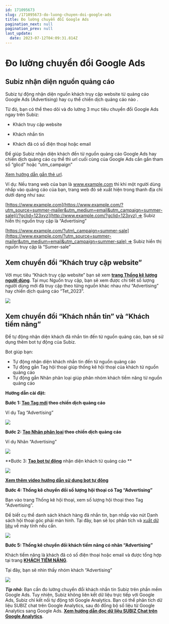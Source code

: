 ```yaml
---
id: 171095673
slug: /171095673-do-luong-chuyen-doi-google-ads
title: Đo lường chuyển đổi Google Ads
pagination_next: null
pagination_prev: null
last_update:
  date: 2023-07-12T04:09:31.814Z
---
```


# Đo lường chuyển đổi Google Ads



## Subiz nhận diện nguồn quảng cáo


Subiz tự động nhận diện nguồn khách truy cập website từ quảng cáo Google Ads (Advertising) hay cụ thể chiến dịch quảng cáo nào .



Từ đó, bạn có thể theo dõi và đo lường 3 mục tiêu chuyển đổi Google Ads ngay trên Subiz:

+ Khách truy cập website

+ Khách nhắn tin

+ Khách đã có số điện thoại hoặc email



Để giúp Subiz nhận diện khách đến từ nguồn quảng cáo Google Ads hay chiến dịch quảng cáo cụ thể thì url cuối cùng của Google Ads cần gắn tham số “glicd” hoặc “utm\_campaign”

[Xem hướng dẫn gắn thẻ url](https://support.google.com/analytics/answer/1033981?hl=vi&ref_topic=1308612#zippy=%2Cn%E1%BB%99i-dung-c%E1%BB%A7a-b%C3%A0i-vi%E1%BA%BFt-n%C3%A0y).



Ví dụ: Nếu trang web của bạn là www.example.com thì khi một người dùng nhấp vào quảng cáo của bạn, trang web đó sẽ xuất hiện trong thanh địa chỉ dưới dạng như sau:



[https://www.example.com](https://www.example.com/?utm_source=summer-mailer&utm_medium=email&utm_campaign=summer-sale)[/?gclid=123xyz](http://www.example.com/?gclid=123xyz) => Subiz hiển thị nguồn truy cập là “Advertising” 



[https://www.example.com/?utm\_campaign=summer-sale](https://www.example.com/?utm_source=summer-mailer&utm_medium=email&utm_campaign=summer-sale) => Subiz hiển thị nguồn truy cập là “Sumer-sale”
## Xem chuyển đổi “Khách truy cập website”


Với mục tiêu “Khách truy cập website” bạn sẽ xem **[trang Thống kê lượng người dùng](https://app.subiz.com.vn/new-reports/user)**. Tại mục Nguồn truy cập, bạn sẽ xem được chi tiết số lượng người dùng mới đã truy cập theo từng nguồn khác nhau như “Advertising” hay chiến dịch quảng cáo “Tet\_2023”.








![](https://vcdn.subiz-cdn.com/file/fisgyrbxsvggkaoxsclv_acpxkgumifuoofoosble/unnamed.png)





## Xem chuyển đổi “Khách nhắn tin” và “Khách tiềm năng”


Để tự động nhận diện khách đã nhắn tin đến từ nguồn quảng cáo, bạn sẽ sử dụng thêm bot tự động của Subiz.



Bot giúp bạn:

- Tự động nhận diện khách nhắn tin đến từ nguồn quảng cáo
- Tự động gắn Tag hội thoại giúp thống kê hội thoại của khách từ nguồn quảng cáo
- Tự động gắn Nhãn phân loại giúp phân nhóm khách tiềm năng từ nguồn quảng cáo



**Hướng dẫn cài đặt:**

**Bước 1: ****[Tạo Tag mới](https://app.subiz.com.vn/settings/tags)**** theo chiến dịch quảng cáo**

Ví dụ Tag “Advertising”




![](https://vcdn.subiz-cdn.com/file/fisgyrbxxmygbsxjsubf_acpxkgumifuoofoosble/unnamed.png)


**Bước 2: ****[Tạo Nhãn phân loại](https://app.subiz.com.vn/settings/label)**** theo chiến dịch quảng cáo**

Ví dụ Nhãn “Advertising”


![](https://vcdn.subiz-cdn.com/file/fisgyrbydfzypddqvywx_acpxkgumifuoofoosble/unnamed.png)


**Bước 3: ****[Tạo bot tự động](https://app.subiz.com.vn/bots)**** nhận diện khách từ quảng cáo **


![](https://vcdn.subiz-cdn.com/file/fisgyrbyjgizvapanfpl_acpxkgumifuoofoosble/unnamed.gif)




**[Xem thêm video hướng dẫn sử dụng bot tự động](https://www.youtube.com/watch?v=IvUPSEgX2_g&t=186s)**



**Bước 4: Thống kê chuyển đổi số lượng hội thoại có Tag “Advertising”**

Bạn vào trang Thống kê hội thoại, xem số lượng hội thoại theo Tag “Advertising”.

Để biết cụ thể danh sách khách hàng đã nhắn tin, bạn nhấp vào nút Danh sách hội thoại góc phải màn hình. Tại đây, bạn sẽ lọc phân tích và [xuất dữ liệu](https://www.youtube.com/watch?v=mJgbIMfkCwY) về máy tính nếu cần.




![](https://vcdn.subiz-cdn.com/file/fisgyrbyotvdpytqmgtk_acpxkgumifuoofoosble/unnamed.png)




**Bước 5: Thống kê chuyển đổi khách tiềm năng có nhãn “Advertising”**

Khách tiềm năng là khách đã có số điện thoại hoặc email và được tổng hợp tại trang **[KHÁCH TIỀM NĂNG](https://app.subiz.com.vn/lead)**.

Tại đây, bạn sẽ nhìn thấy nhóm khách “Advertising”


![](https://vcdn.subiz-cdn.com/file/fisgyrbyukxniqeuaisw_acpxkgumifuoofoosble/unnamed.png)






***Tip nhỏ***: Bạn cần đo lường chuyển đổi khách nhắn tin Subiz trên phần mềm Google Ads. Tuy nhiên, Subiz không liên kết dữ liệu trực tiếp với Google Ads, Subiz chỉ kết nối tự động tới Google Analytics. Bạn có thể phân tích dữ liệu SUBIZ chat trên Google Analytics, sau đó đồng bộ số liệu từ Google Analytics sang Google Ads. **[Xem hướng dẫn đọc dữ liệu SUBIZ Chat trên Google Analytics](https://subiz.com.vn/docs/18827101-google-analytics-va-subiz)**.